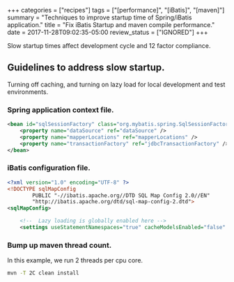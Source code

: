 +++
categories = ["recipes"]
tags = ["[performance]", "[iBatis]", "[maven]"]
summary = "Techniques to improve startup time of Spring/iBatis application."
title = "Fix iBatis Startup and maven compile performance."
date = 2017-11-28T09:02:35-05:00
review_status = ["IGNORED"]
+++

Slow startup times affect development cycle and 12 factor compliance.

## Guidelines to address slow startup.

Turning off caching, and turning on lazy load for local development and test environments.

### Spring application context file.

```xml
<bean id="sqlSessionFactory" class="org.mybatis.spring.SqlSessionFactoryBean" lazy-init="true">
    <property name="dataSource" ref="dataSource" />
    <property name="mapperLocations" ref="mapperLocations" />
    <property name="transactionFactory" ref="jdbcTransactionFactory" />
</bean>
```

### iBatis configuration file.

```xml
<?xml version="1.0" encoding="UTF-8" ?>
<!DOCTYPE sqlMapConfig
        PUBLIC "-//ibatis.apache.org//DTD SQL Map Config 2.0//EN"
        "http://ibatis.apache.org/dtd/sql-map-config-2.dtd">
<sqlMapConfig>

    <!--  Lazy loading is globally enabled here -->
    <settings useStatementNamespaces="true" cacheModelsEnabled="false" lazyLoadingEnabled="true"/>
```

### Bump up maven thread count.

In this example, we run 2 threads per cpu core.

```bash
mvn -T 2C clean install
```
